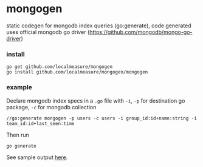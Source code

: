# mongogen
static codegen  for mongodb index queries (go:generate), code generated uses official mongodb go driver (https://github.com/mongodb/mongo-go-driver)

### install
```
go get github.com/localmeasure/mongogen
go install github.com/localmeasure/mongogen/mongogen
```

### example

Declare mongodb index specs in a `.go` file with `-i`, `-p` for destination go package, `-c` for mongodb collection
```
//go:generate mongogen -p users -c users -i group_id:id+name:string -i team_id:id+last_seen:time
```

Then run
```
go generate
```
See sample output [here](https://github.com/localmeasure/mongogen/blob/master/_example/mongo.go).
